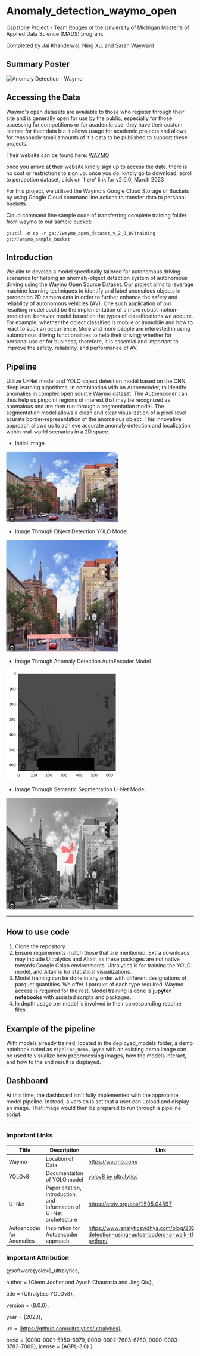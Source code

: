 # Anomaly_detection_waymo_open
Capstone Project - Team Rouges of the Unviersity of Michigan Master's of Applied Data Science (MADS) program. 

Completed by Jai Khandelwal, Ning Xu, and Sarah Wayward

## Summary Poster
![Anomaly Detection - Waymo](https://github.com/MapleWolfe/Anomaly_detection_waymo_open/assets/127186753/cefe168d-6703-4481-a813-31cfec87bb90)

## Accessing the Data
Waymo's open datasets are available to those who register through their site and is generally open for use by the public, especially for those accessing for competitions or for academic use. they have their custom license for their data but it allows usage for academic projects and allows for reasonably small amounts of it's  data  to be published to support these projects.

Their website can be found here: [WAYMO](https://waymo.com/open/)

once you arrive at their website kindly sign up to access the data. there is no cost or restrictions to sign up. once you do, kindly go to download, scroll to perception dataset, click on 'here' link for v2.0.0, March 2023

For this project, we utilized the Waymo's Google Cloud Storage of Buckets by using Google Cloud command line actions to transfer data to personal buckets.

Cloud command line sample code of transferring complete training folder from waymo to our sample bucket:
```
gsutil -m cp -r gs://waymo_open_dataset_v_2_0_0/training gs://waymo_sample_bucket
```

## Introduction
We aim to develop a model specifically tailored for autonomous driving scenarios for helping an anomaly-object detection system of autonomous driving using the Waymo Open Source Dataset. Our project aims to leverage machine learning techniques to identify and label anomalous objects in perception 2D camera data in order to further enhance the safety and reliability of autonomous vehicles (AV). One such application of our resulting model could be the implementation of a more robust motion-prediction-behavior model based on the types of classifications we acquire. For example, whether the object classified is mobile or immobile and how to react to such an occurrence. More and more people are interested in using autonomous driving functionalities to help their driving; whether for personal use or for business, therefore, it is essential and important to improve the safety, reliability, and performance of AV.

## Pipeline
Utilize U-Net model and YOLO object detection model based on the CNN deep learning algorithms, in combination with an Autoencoder, to identify anomalies in complex open source Waymo dataset. The Autoencoder can thus help us pinpoint regions of interest that may be recognized as anomalous and are then run through a segmentation model. The segmentation model allows a clean and clear visualization of a pixel-level acurate border-representation of the anomalous object. This innovative approach allows us to achieve accurate anomaly detection and localization within real-world scenarios in a 2D space.

- Initial Image
<img src="/Reference_Images/test.jpg" width="300">

- Image Through Object Detection YOLO Model
<img src="/Reference_Images/download.png" width="300">

- Image Through Anomaly Detection AutoEncoder Model
<img src="/Reference_Images/download (1).png" width="300">

- Image Through Semantic Segmentation U-Net Model
<img src="/Reference_Images/seg.png" width="300">

---------------------------
## How to use code
1. Clone the repository.
2. Ensure requirements match those that are mentioned. Extra downloads may include Ultralytics and Altair, as these packages are not native towards Google Colab environments. Ultralytics is for training the YOLO model, and Altair is for statistical visualizations.
3. Model training can be done in any order with different designations of parquet quantities. We offer 1 parquet of each type required. Waymo access is required for the rest. Model training is done is **jupyter notebooks** with assisted scripts and packages. 
4. In depth usage per model is involved in their corresponding readme files.

## Example of the pipeline
With models already trained, located in the deployed_models folder, a demo notebook noted as ```Pipeline_Demo.ipynb``` with an existing demo image can be used to visualize how preprocessing images, how the models interact, and how to the end result is displayed.

## Dashboard
At this time, the dashboard isn't fully implemented with the appropiate model pipeline. Instead, a version is set that a user can upload and display an image. That image would then be prepared to run through a pipeline script. 

-------------------------------------------------------------------------------------------------------------------

### Important Links

| Title | Description | Link |
|-------|-------------|--------|
| Waymo | Location of Data | https://waymo.com/ | 
| YOLOv8 | Documentaiton of YOLO model | [yolov8 by ultralytics](https://docs.ultralytics.com/models/yolov8/) |
| U-Net | Paper citation, introduction, and information of U-Net archetecture | https://arxiv.org/abs/1505.04597 |
| Autoencoder for Anomalies | Inspiration for Autoencoder approach | https://www.analyticsvidhya.com/blog/2021/05/anomaly-detection-using-autoencoders-a-walk-through-in-python/ |

### Important Attribution

@software{yolov8_ultralytics,

author = {Glenn Jocher and Ayush Chaurasia and Jing Qiu},

title = {Ultralytics YOLOv8},

version = {8.0.0},

year = {2023},

url = {https://github.com/ultralytics/ultralytics},

orcid = {0000-0001-5950-6979, 0000-0002-7603-6750, 0000-0003-3783-7069},
icense = {AGPL-3.0}
}

